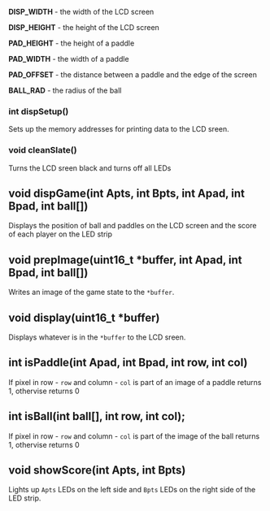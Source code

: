 **DISP_WIDTH** - the width of the LCD screen

**DISP_HEIGHT** - the height of the LCD screen

**PAD_HEIGHT** - the height of a paddle

**PAD_WIDTH** - the width of a paddle

**PAD_OFFSET** - the distance between a paddle and the edge of the screen

**BALL_RAD** - the radius of the ball

### int dispSetup()

Sets up the memory addresses for printing data to the LCD sreen.

### void cleanSlate()

Turns the LCD sreen black and turns off all LEDs

## void dispGame(int Apts, int Bpts, int Apad, int Bpad, int ball[])

Displays the position of ball and paddles on the LCD screen and the score of each player on the LED strip

## void prepImage(uint16_t *buffer, int Apad, int Bpad, int ball[])

Writes an image of the game state to the `*buffer`.

## void display(uint16_t *buffer)

Displays whatever is in the `*buffer` to the LCD sreen.

## int isPaddle(int Apad, int Bpad, int row, int col)

If pixel in row - `row` and column - `col` is part of an image of a paddle returns 1, othervise returns 0

## int isBall(int ball[], int row, int col);

If pixel in row - `row` and column - `col` is part of the image of the ball returns 1, othervise returns 0

## void showScore(int Apts, int Bpts)

Lights up `Apts` LEDs on the left side and `Bpts` LEDs on the right side of the LED strip.
